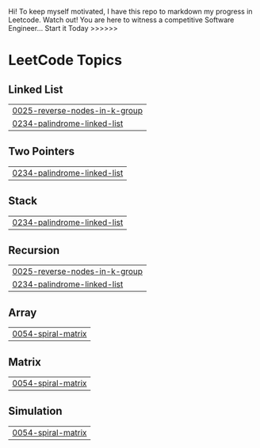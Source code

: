 Hi! To keep myself motivated, I have this repo to markdown my progress in Leetcode. 
Watch out! You are here to witness a competitive Software Engineer...
Start it Today >>>>>>

<!---LeetCode Topics Start-->
# LeetCode Topics
## Linked List
|  |
| ------- |
| [0025-reverse-nodes-in-k-group](https://github.com/Junru281/Leetcode-91/tree/master/0025-reverse-nodes-in-k-group) |
| [0234-palindrome-linked-list](https://github.com/Junru281/Leetcode-91/tree/master/0234-palindrome-linked-list) |
## Two Pointers
|  |
| ------- |
| [0234-palindrome-linked-list](https://github.com/Junru281/Leetcode-91/tree/master/0234-palindrome-linked-list) |
## Stack
|  |
| ------- |
| [0234-palindrome-linked-list](https://github.com/Junru281/Leetcode-91/tree/master/0234-palindrome-linked-list) |
## Recursion
|  |
| ------- |
| [0025-reverse-nodes-in-k-group](https://github.com/Junru281/Leetcode-91/tree/master/0025-reverse-nodes-in-k-group) |
| [0234-palindrome-linked-list](https://github.com/Junru281/Leetcode-91/tree/master/0234-palindrome-linked-list) |
## Array
|  |
| ------- |
| [0054-spiral-matrix](https://github.com/Junru281/Leetcode-91/tree/master/0054-spiral-matrix) |
## Matrix
|  |
| ------- |
| [0054-spiral-matrix](https://github.com/Junru281/Leetcode-91/tree/master/0054-spiral-matrix) |
## Simulation
|  |
| ------- |
| [0054-spiral-matrix](https://github.com/Junru281/Leetcode-91/tree/master/0054-spiral-matrix) |
<!---LeetCode Topics End-->